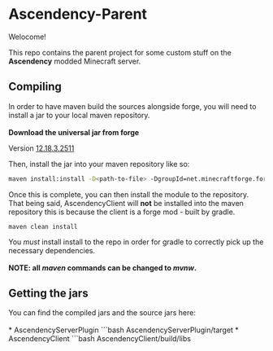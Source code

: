 # Ascendency-Parent

Welocome!

This repo contains the parent project for some custom stuff on the
<b>Ascendency</b> modded Minecraft server.

<h2>Compiling</h2>
In order to have maven build the sources alongside forge, you will need to install a jar to your local maven repository.
<br>
<br>
 <b>Download the universal jar from forge</b> 
 <p> Version 
 <a href= https://files.minecraftforge.net/maven/net/minecraftforge/forge/index_1.10.2.html> 
 12.18.3.2511 
 </a>
 </p>

 Then, install the jar into your maven repository like so:
 
 ```bash
 maven install:install -D<path-to-file> -DgroupId=net.minecraftforge.forge -DartifactId=MinecraftForge -Dversion=12.18.3.2511 -Dpackaging=jar
 ```

Once this is complete, you can then install the module to the repository.
<br>
That being said, AscendencyClient will <b>not</b> be installed into the maven repository
this is because the client is a forge mod - built by gradle.
<br>
```base
maven clean install
```
You <i>must</i> install install to the repo in order for gradle to correctly
pick up the necessary dependencies.
<br>
<br>
<b> NOTE: all <i>maven</i> commands can be changed to <i>mvnw</i>.</b>
<br>
<h2>Getting the jars</h2>
You can find the compiled jars and the source jars here:
<br>
<br>
* AscendencyServerPlugin
    ```bash
    AscendencyServerPlugin/target
* AscendencyClient
    ```bash
    AscendencyClient/build/libs
<br>
